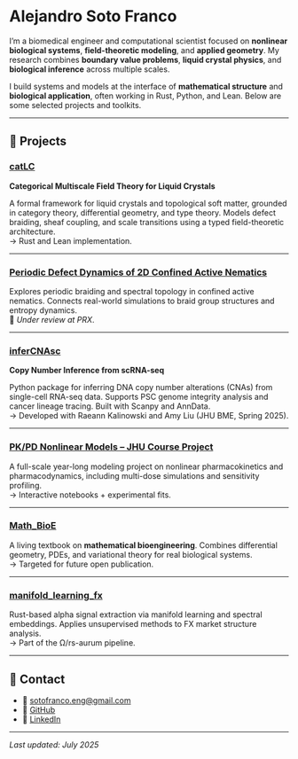 # Alejandro Soto Franco

I’m a biomedical engineer and computational scientist focused on **nonlinear biological systems**, **field-theoretic modeling**, and **applied geometry**. My research combines **boundary value problems**, **liquid crystal physics**, and **biological inference** across multiple scales.

I build systems and models at the interface of **mathematical structure** and **biological application**, often working in Rust, Python, and Lean. Below are some selected projects and toolkits.

---

## 🚀 Projects

### [catLC](https://github.com/alejandro-soto-franco/catLC)  
**Categorical Multiscale Field Theory for Liquid Crystals**

A formal framework for liquid crystals and topological soft matter, grounded in category theory, differential geometry, and type theory. Models defect braiding, sheaf coupling, and scale transitions using a typed field-theoretic architecture.  
→ Rust and Lean implementation.

---

### [Periodic Defect Dynamics of 2D Confined Active Nematics](https://arxiv.org/abs/2503.10880)  
Explores periodic braiding and spectral topology in confined active nematics. Connects real-world simulations to braid group structures and entropy dynamics.  
📝 *Under review at PRX*.

---

### [inferCNAsc](https://github.com/alejandro-soto-franco/inferCNAsc)  
**Copy Number Inference from scRNA-seq**

Python package for inferring DNA copy number alterations (CNAs) from single-cell RNA-seq data. Supports PSC genome integrity analysis and cancer lineage tracing. Built with Scanpy and AnnData.  
→ Developed with Raeann Kalinowski and Amy Liu (JHU BME, Spring 2025).

---

### [PK/PD Nonlinear Models – JHU Course Project](https://github.com/alejandro-soto-franco/jhu-pkpd-2324)  
A full-scale year-long modeling project on nonlinear pharmacokinetics and pharmacodynamics, including multi-dose simulations and sensitivity profiling.  
→ Interactive notebooks + experimental fits.

---

### [Math\_BioE](https://github.com/alejandro-soto-franco/Math_BioE)  
A living textbook on **mathematical bioengineering**. Combines differential geometry, PDEs, and variational theory for real biological systems.  
→ Targeted for future open publication.

---

### [manifold_learning_fx](https://github.com/alejandro-soto-franco/manifold_learning_fx)  
Rust-based alpha signal extraction via manifold learning and spectral embeddings. Applies unsupervised methods to FX market structure analysis.  
→ Part of the Ω/rs-aurum pipeline.

---

## 💬 Contact

- 📧 [sotofranco.eng@gmail.com](mailto:sotofranco.eng@gmail.com)  
- 🔗 [GitHub](https://github.com/alejandro-soto-franco)  
- 💼 [LinkedIn](https://www.linkedin.com/in/alejandro-soto-franco-500573209/)

---

_Last updated: July 2025_

